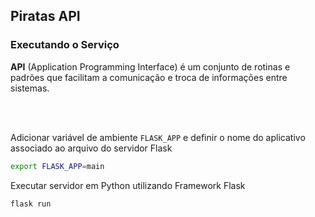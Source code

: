 ## Piratas API


### Executando o Serviço

  **API** (Application Programming Interface) é um conjunto de rotinas e padrões que facilitam a comunicação e troca de informações entre sistemas.

<br>
<br>

Adicionar variável de ambiente `FLASK_APP` e definir o nome do aplicativo associado ao arquivo do servidor Flask

```sh
export FLASK_APP=main
```

Executar servidor em Python utilizando Framework Flask

```sh
flask run
```
<br>
<br>